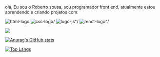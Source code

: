 olá,
Eu sou o Roberto sousa, sou programador front end, atualmente estou aprendendo e criando projetos com:

<img src="https://img.shields.io/badge/html5-%23E34F26.svg?style=for-the-badge&logo=html5&logoColor=white)" alt="html-logo"/>
<img src="https://img.shields.io/badge/css3-%231572B6.svg?style=for-the-badge&logo=css3&logoColor=white)" alt=css-logo/>
<img src="https://img.shields.io/badge/javascript-%23323330.svg?style=for-the-badge&logo=javascript&logoColor=%23F7DF1E)" alt=logo-js"/>
<img src="https://img.shields.io/badge/react-%2320232a.svg?style=for-the-badge&logo=react&logoColor=%2361DAFB)" alt=react-logo"/>

![](https://komarev.com/ghpvc/?username=Roberto-sousa-dev-github-username)


[![Anurag's GitHub stats](https://github-readme-stats.vercel.app/api?username=Roberto-sousa-dev)](https://github.com/anuraghazra/github-readme-stats)


[![Top Langs](https://github-readme-stats.vercel.app/api/top-langs/?username=Roberto-sousa-dev)](https://github.com/anuraghazra/github-readme-stats)
